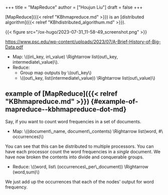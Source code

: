 +++
title = "MapReduce"
author = ["Houjun Liu"]
draft = false
+++

[MapReduce]({{< relref "KBhmapreduce.md" >}}) is an [distributed algorithm]({{< relref "KBhdistributed_algorithum.md" >}}).

{{< figure src="/ox-hugo/2023-07-31_11-58-49_screenshot.png" >}}

<https://www.psc.edu/wp-content/uploads/2023/07/A-Brief-History-of-Big-Data.pdf>

-   Map: \\((in\\\_key, in\\\_value) \Rightarrow list(out\\\_key, intermediate\\\_value)\\).
-   Reduce:
    -   Group map outputs by \\(out\\\_key\\)
    -   \\((out\\\_key, list(intermediate\\\_value)) \Rightarrow list(out\\\_value)\\)


## example of [MapReduce]({{< relref "KBhmapreduce.md" >}}) {#example-of-mapreduce--kbhmapreduce-dot-md}

Say, if you want to count word frequencies in a set of documents.

-   Map: \\((document\\\_name, document\\\_contents) \Rightarrow list(word, #\ occurrences)\\)

You can see that this can be distributed to multiple processors. You can have each processor count the word frequencies in a _single_ document. We have now broken the contents into divide and conquerable groups.

-   Reduce: \\((word, list\ (occurrences\\\_per\\\_document)) \Rightarrow (word,sum)\\)

We just add up the occurrences that each of the nodes' output for word frequency.
